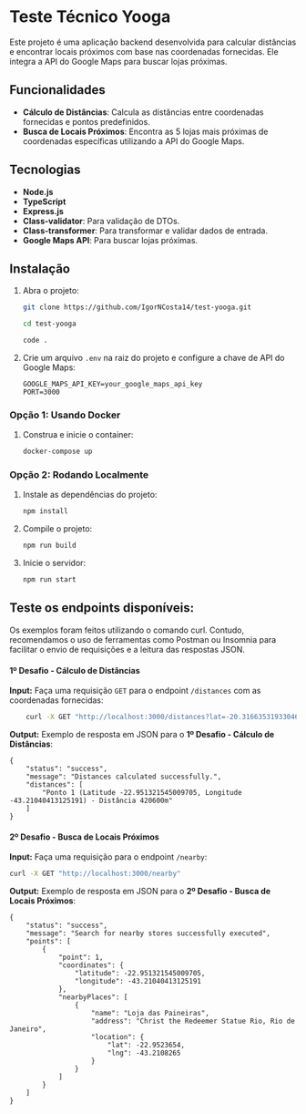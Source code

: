 # Teste Técnico Yooga

Este projeto é uma aplicação backend desenvolvida para calcular distâncias e encontrar locais próximos com base nas coordenadas fornecidas. Ele integra a API do Google Maps para buscar lojas próximas.

## Funcionalidades

- **Cálculo de Distâncias**: Calcula as distâncias entre coordenadas fornecidas e pontos predefinidos.
- **Busca de Locais Próximos**: Encontra as 5 lojas mais próximas de coordenadas específicas utilizando a API do Google Maps.

## Tecnologias

- **Node.js**
- **TypeScript**
- **Express.js**
- **Class-validator**: Para validação de DTOs.
- **Class-transformer**: Para transformar e validar dados de entrada.
- **Google Maps API**: Para buscar lojas próximas.

## Instalação

1. Abra o projeto:
    ```bash
    git clone https://github.com/IgorNCosta14/test-yooga.git
    ```

    ```bash
    cd test-yooga
    ```

    ```bash
    code .
    ```

2. Crie um arquivo `.env` na raiz do projeto e configure a chave de API do Google Maps:
    ```env
    GOOGLE_MAPS_API_KEY=your_google_maps_api_key
    PORT=3000
    ```

### Opção 1: Usando Docker

1. Construa e inicie o container:
    ```bash
    docker-compose up
    ```

### Opção 2: Rodando Localmente

1. Instale as dependências do projeto:
    ```bash
    npm install
    ```

2. Compile o projeto:
    ```bash
    npm run build
    ```

3. Inicie o servidor:
    ```bash
    npm run start
    ```

## Teste os endpoints disponíveis:

Os exemplos foram feitos utilizando o comando curl. Contudo, recomendamos o uso de ferramentas como Postman ou Insomnia para facilitar o envio de requisições e a leitura das respostas JSON.

#### **1º Desafio - Cálculo de Distâncias**

**Input:**
Faça uma requisição `GET` para o endpoint `/distances` com as coordenadas fornecidas:
```bash
    curl -X GET "http://localhost:3000/distances?lat=-20.316635319330466&lon=-40.29026198968673"
```
**Output:**
Exemplo de resposta em JSON para o **1º Desafio - Cálculo de Distâncias**:

    {
        "status": "success",
        "message": "Distances calculated successfully.",
        "distances": [
            "Ponto 1 (Latitude -22.951321545009705, Longitude -43.21040413125191) - Distância 420600m"
        ]
    }

#### **2º Desafio - Busca de Locais Próximos**

**Input:**
Faça uma requisição para o endpoint `/nearby`:
```bash
curl -X GET "http://localhost:3000/nearby"
```

**Output:**
Exemplo de resposta em JSON para o **2º Desafio - Busca de Locais Próximos**:

    {
        "status": "success",
        "message": "Search for nearby stores successfully executed",
        "points": [
            {
                "point": 1,
                "coordinates": {
                    "latitude": -22.951321545009705,
                    "longitude": -43.21040413125191
                },
                "nearbyPlaces": [
                    {
                        "name": "Loja das Paineiras",
                        "address": "Christ the Redeemer Statue Rio, Rio de Janeiro",
                        "location": {
                            "lat": -22.9523654,
                            "lng": -43.2108265
                        }
                    }
                ]
            }
        ]
    }
